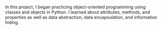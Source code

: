 In this project, I began practicing object-oriented programming using classes and objects in Python. I learned about attributes, methods, and properties as well as data abstraction, data encapsulation, and information hiding.
